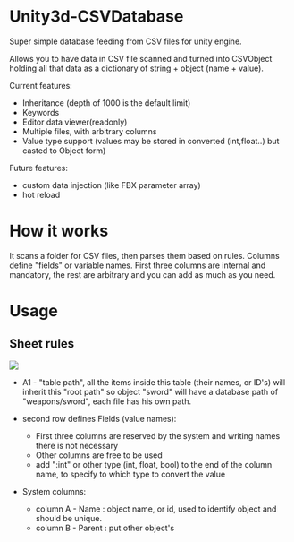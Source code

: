 # Unity3d-CSVDatabase
Super simple database feeding from CSV files for unity engine.

Allows you to have data in CSV file scanned and turned into CSVObject holding all that data as a dictionary of string + object (name + value).

Current features:
* Inheritance (depth of 1000 is the default limit)
* Keywords
* Editor data viewer(readonly)
* Multiple files, with arbitrary columns
* Value type support (values may be stored in converted (int,float..) but casted to Object form)

Future features:
* custom data injection (like FBX parameter array)
* hot reload

# How it works
It scans a folder for CSV files, then parses them based on rules.
Columns define "fields" or variable names. First three columns are internal and mandatory, 
the rest are arbitrary and you can add as much as you need.

# Usage
## Sheet rules
![](http://i.imgur.com/7VBXYMm.png)

* A1 - "table path", all the items inside this table (their names, or ID's) will inherit this "root path" so object "sword" will have a database path of "weapons/sword", each file has his own path.

* second row defines Fields (value names):
  * First three columns are reserved by the system and writing names there is not necessary
  * Other columns are free to be used 
  * add ":int" or other type (int, float, bool) to the end of the column name, to specify to which type to convert the value
  
* System columns:
  * column A - Name : object name, or id, used to identify object and should be unique.
  * column B - Parent : put other object's 
